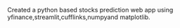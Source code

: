 Created a python based stocks prediction web app using yfinance,streamlit,cufflinks,numpyand matplotlib.
